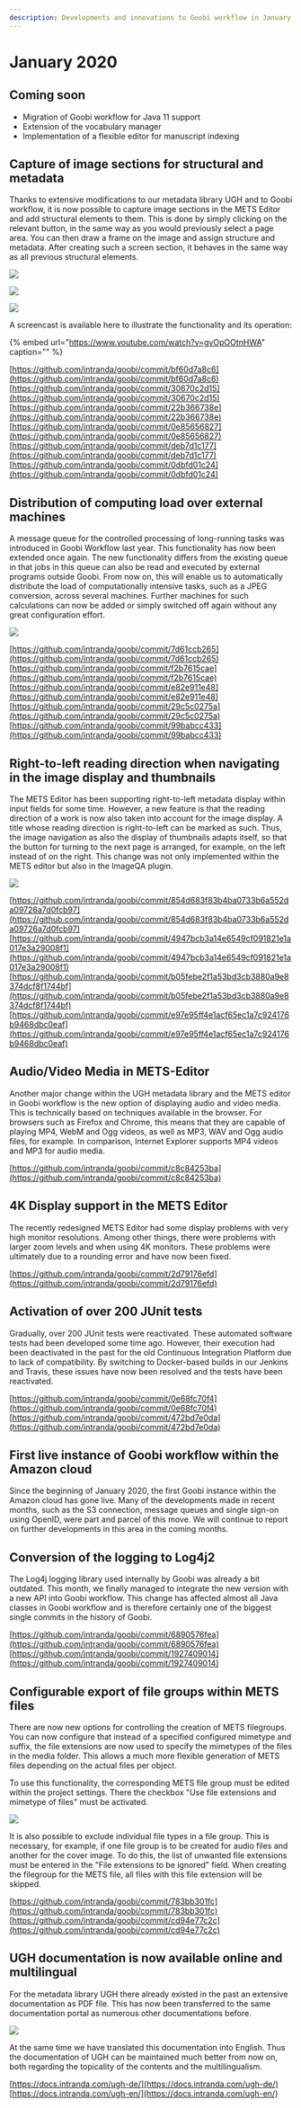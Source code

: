 ```yaml
---
description: Developments and innovations to Goobi workflow in January 2020
---
```


# January 2020

## Coming soon

* Migration of Goobi workflow for Java 11 support
* Extension of the vocabulary manager
* Implementation of a flexible editor for manuscript indexing

## Capture of image sections for structural and metadata

Thanks to extensive modifications to our metadata library UGH and to Goobi workflow, it is now possible to capture image sections in the METS Editor and add structural elements to them. This is done by simply clicking on the relevant button, in the same way as you would previously select a page area. You can then draw a frame on the image and assign structure and metadata. After creating such a screen section, it behaves in the same way as all previous structural elements.

![](../.gitbook/assets/2001_area1_en.png)

![](../.gitbook/assets/2001_area2_en.png)

![](../.gitbook/assets/2001_area3_en.png)

A screencast is available here to illustrate the functionality and its operation:

{% embed url="https://www.youtube.com/watch?v=gvOpOOtnHWA" caption="" %}

[https://github.com/intranda/goobi/commit/bf60d7a8c6](https://github.com/intranda/goobi/commit/bf60d7a8c6)  
[https://github.com/intranda/goobi/commit/30670c2d15](https://github.com/intranda/goobi/commit/30670c2d15)  
[https://github.com/intranda/goobi/commit/22b366738e](https://github.com/intranda/goobi/commit/22b366738e)  
[https://github.com/intranda/goobi/commit/0e85656827](https://github.com/intranda/goobi/commit/0e85656827)  
[https://github.com/intranda/goobi/commit/deb7d1c177](https://github.com/intranda/goobi/commit/deb7d1c177)  
[https://github.com/intranda/goobi/commit/0dbfd01c24](https://github.com/intranda/goobi/commit/0dbfd01c24)

## Distribution of computing load over external machines

A message queue for the controlled processing of long-running tasks was introduced in Goobi Workflow last year. This functionality has now been extended once again. The new functionality differs from the existing queue in that jobs in this queue can also be read and executed by external programs outside Goobi. From now on, this will enable us to automatically distribute the load of computationally intensive tasks, such as a JPEG conversion, across several machines. Further machines for such calculations can now be added or simply switched off again without any great configuration effort.

![](../.gitbook/assets/2001_queue_task_en.png)

[https://github.com/intranda/goobi/commit/7d61ccb265](https://github.com/intranda/goobi/commit/7d61ccb265)  
[https://github.com/intranda/goobi/commit/f2b7615cae](https://github.com/intranda/goobi/commit/f2b7615cae)  
[https://github.com/intranda/goobi/commit/e82e911e48](https://github.com/intranda/goobi/commit/e82e911e48)  
[https://github.com/intranda/goobi/commit/29c5c0275a](https://github.com/intranda/goobi/commit/29c5c0275a)  
[https://github.com/intranda/goobi/commit/99babcc433](https://github.com/intranda/goobi/commit/99babcc433)

## Right-to-left reading direction when navigating in the image display and thumbnails

The METS Editor has been supporting right-to-left metadata display within input fields for some time. However, a new feature is that the reading direction of a work is now also taken into account for the image display. A title whose reading direction is right-to-left can be marked as such. Thus, the image navigation as also the display of thumbnails adapts itself, so that the button for turning to the next page is arranged, for example, on the left instead of on the right. This change was not only implemented within the METS editor but also in the ImageQA plugin.

![](../.gitbook/assets/2001_left_to_right_en.png)

[https://github.com/intranda/goobi/commit/854d683f83b4ba0733b6a552da09726a7d0fcb97](https://github.com/intranda/goobi/commit/854d683f83b4ba0733b6a552da09726a7d0fcb97)  
[https://github.com/intranda/goobi/commit/4947bcb3a14e6549cf091821e1a017e3a29008f1](https://github.com/intranda/goobi/commit/4947bcb3a14e6549cf091821e1a017e3a29008f1)  
[https://github.com/intranda/goobi/commit/b05febe2f1a53bd3cb3880a9e8374dcf8f1744bf](https://github.com/intranda/goobi/commit/b05febe2f1a53bd3cb3880a9e8374dcf8f1744bf)  
[https://github.com/intranda/goobi/commit/e97e95ff4e1acf65ec1a7c924176b9468dbc0eaf](https://github.com/intranda/goobi/commit/e97e95ff4e1acf65ec1a7c924176b9468dbc0eaf)

## Audio/Video Media in METS-Editor

Another major change within the UGH metadata library and the METS editor in Goobi workflow is the new option of displaying audio and video media. This is technically based on techniques available in the browser. For browsers such as Firefox and Chrome, this means that they are capable of playing MP4, WebM and Ogg videos, as well as MP3, WAV and Ogg audio files, for example. In comparison, Internet Explorer supports MP4 videos and MP3 for audio media.

[https://github.com/intranda/goobi/commit/c8c84253ba](https://github.com/intranda/goobi/commit/c8c84253ba)

## 4K Display support in the METS Editor

The recently redesigned METS Editor had some display problems with very high monitor resolutions. Among other things, there were problems with larger zoom levels and when using 4K monitors. These problems were ultimately due to a rounding error and have now been fixed.

[https://github.com/intranda/goobi/commit/2d79176efd](https://github.com/intranda/goobi/commit/2d79176efd)

## Activation of over 200 JUnit tests

Gradually, over 200 JUnit tests were reactivated. These automated software tests had been developed some time ago. However, their execution had been deactivated in the past for the old Continuous Integration Platform due to lack of compatibility. By switching to Docker-based builds in our Jenkins and Travis, these issues have now been resolved and the tests have been reactivated.

[https://github.com/intranda/goobi/commit/0e68fc70f4](https://github.com/intranda/goobi/commit/0e68fc70f4)  
[https://github.com/intranda/goobi/commit/472bd7e0da](https://github.com/intranda/goobi/commit/472bd7e0da)

## First live instance of Goobi workflow within the Amazon cloud

Since the beginning of January 2020, the first Goobi instance within the Amazon cloud has gone live. Many of the developments made in recent months, such as the S3 connection, message queues and single sign-on using OpenID, were part and parcel of this move. We will continue to report on further developments in this area in the coming months.

## Conversion of the logging to Log4j2

The Log4j logging library used internally by Goobi was already a bit outdated. This month, we finally managed to integrate the new version with a new API into Goobi workflow. This change has affected almost all Java classes in Goobi workflow and is therefore certainly one of the biggest single commits in the history of Goobi.

[https://github.com/intranda/goobi/commit/6890576fea](https://github.com/intranda/goobi/commit/6890576fea)  
[https://github.com/intranda/goobi/commit/1927409014](https://github.com/intranda/goobi/commit/1927409014)

## Configurable export of file groups within METS files

There are now new options for controlling the creation of METS filegroups. You can now configure that instead of a specified configured mimetype and suffix, the file extensions are now used to specify the mimetypes of the files in the media folder. This allows a much more flexible generation of METS files depending on the actual files per object.

To use this functionality, the corresponding METS file group must be edited within the project settings. There the checkbox "Use file extensions and mimetype of files" must be activated.

![](../.gitbook/assets/2001_filegroups_en.png)

It is also possible to exclude individual file types in a file group. This is necessary, for example, if one file group is to be created for audio files and another for the cover image. To do this, the list of unwanted file extensions must be entered in the "File extensions to be ignored" field. When creating the filegroup for the METS file, all files with this file extension will be skipped.

[https://github.com/intranda/goobi/commit/783bb301fc](https://github.com/intranda/goobi/commit/783bb301fc)  
[https://github.com/intranda/goobi/commit/cd94e77c2c](https://github.com/intranda/goobi/commit/cd94e77c2c)

## UGH documentation is now available online and multilingual

For the metadata library UGH there already existed in the past an extensive documentation as PDF file. This has now been transferred to the same documentation portal as numerous other documentations before.

![](../.gitbook/assets/2001_ugh_doku_en.png)

At the same time we have translated this documentation into English. Thus the documentation of UGH can be maintained much better from now on, both regarding the topicality of the contents and the multilingualism.

[https://docs.intranda.com/ugh-de/](https://docs.intranda.com/ugh-de/)  
[https://docs.intranda.com/ugh-en/](https://docs.intranda.com/ugh-en/)

